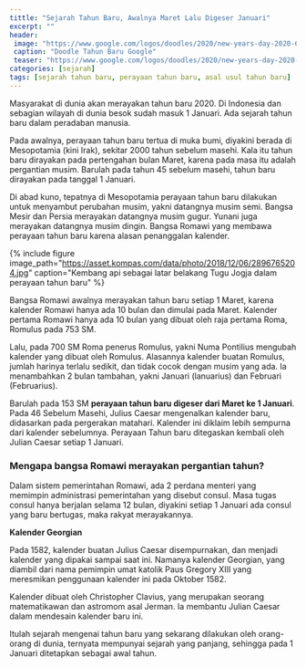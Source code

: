 ```yaml
---
tittle: "Sejarah Tahun Baru, Awalnya Maret Lalu Digeser Januari"
excerpt: ""
header:
 image: "https://www.google.com/logos/doodles/2020/new-years-day-2020-6753651837108248-l.png"
 caption: "Doodle Tahun Baru Google"
 teaser: "https://www.google.com/logos/doodles/2020/new-years-day-2020-6753651837108248-m.png"
categories: [sejarah]
tags: [sejarah tahun baru, perayaan tahun baru, asal usul tahun baru]
---
```

Masyarakat di dunia akan merayakan tahun baru 2020. Di Indonesia dan sebagian wilayah di dunia besok sudah masuk 1 Januari. Ada sejarah tahun baru dalam peradaban manusia.

Pada awalnya, perayaan tahun baru tertua di muka bumi, diyakini berada di Mesopotamia (kini Irak), sekitar 2000 tahun sebelum masehi. Kala itu tahun baru dirayakan pada pertengahan bulan Maret, karena pada masa itu adalah pergantian musim. Barulah pada tahun 45 sebelum masehi, tahun baru dirayakan pada tanggal 1 Januari. 

Di abad kuno, tepatnya di Mesopotamia perayaan tahun baru dilakukan untuk menyambut perubahan musim, yakni datangnya musim semi. Bangsa Mesir dan Persia merayakan datangnya musim gugur. Yunani juga merayakan datangnya musim dingin. Bangsa Romawi yang membawa perayaan tahun baru karena alasan penanggalan kalender.

{% include figure image_path="https://asset.kompas.com/data/photo/2018/12/06/2896765204.jpg" caption="Kembang api sebagai latar belakang Tugu Jogja dalam perayaan tahun baru" %}

Bangsa Romawi awalnya merayakan tahun baru setiap 1 Maret, karena kalender Romawi hanya ada 10 bulan dan dimulai pada Maret. Kalender pertama Romawi hanya ada 10 bulan yang dibuat oleh raja pertama Roma, Romulus pada 753 SM.

Lalu, pada 700 SM Roma penerus Romulus, yakni Numa Pontilius mengubah kalender yang dibuat oleh Romulus. Alasannya kalender buatan Romulus, jumlah harinya terlalu sedikit, dan tidak cocok dengan musim yang ada. Ia menambahkan 2 bulan tambahan, yakni Januari (lanuarius) dan Februari (Februarius).

Barulah pada 153 SM **perayaan tahun baru digeser dari Maret ke 1 Januari**. Pada 46 Sebelum Masehi, Julius Caesar mengenalkan kalender baru, didasarkan pada pergerakan matahari. Kalender ini diklaim lebih sempurna dari kalender sebelumnya. Perayaan Tahun baru ditegaskan kembali oleh Julian Caesar setiap 1 Januari.

### Mengapa bangsa Romawi merayakan pergantian tahun?

Dalam sistem pemerintahan Romawi, ada 2 perdana menteri yang memimpin administrasi pemerintahan yang disebut consul. Masa tugas consul hanya berjalan selama 12 bulan, diyakini setiap 1 Januari ada consul yang baru bertugas, maka rakyat merayakannya.

**Kalender Georgian**

Pada 1582, kalender buatan Julius Caesar disempurnakan, dan menjadi kalender yang dipakai sampai saat ini. Namanya kalender Georgian, yang diambil dari nama pemimpin umat katolik Paus Gregory XIII yang meresmikan penggunaan kalender ini pada Oktober 1582.

Kalender dibuat oleh Christopher Clavius, yang merupakan seorang matematikawan dan astromom asal Jerman. Ia membantu Julian Caesar dalam mendesain kalender baru ini.

Itulah sejarah mengenai tahun baru yang sekarang dilakukan oleh orang-orang di dunia, ternyata mempunyai sejarah yang panjang, sehingga pada 1 Januari ditetapkan sebagai awal tahun.
